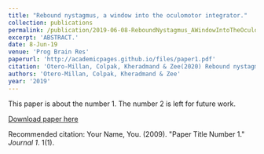 ```yaml
---
title: "Rebound nystagmus, a window into the oculomotor integrator."
collection: publications
permalink: /publication/2019-06-08-ReboundNystagmus_AWindowIntoTheOculomotorIntegrator_
excerpt: 'ABSTRACT.'
date: 8-Jun-19
venue: 'Prog Brain Res'
paperurl: 'http://academicpages.github.io/files/paper1.pdf'
citation: 'Otero-Millan, Colpak, Kheradmand & Zee(2020) Rebound nystagmus, a window into the oculomotor integrator.. Prog Brain Res. 2019;249:197-209. '
authors: 'Otero-Millan, Colpak, Kheradmand & Zee'
year: '2019'
---
```

This paper is about the number 1. The number 2 is left for future work.

[Download paper here](http://academicpages.github.io/files/paper1.pdf)

Recommended citation: Your Name, You. (2009). "Paper Title Number 1." <i>Journal 1</i>. 1(1).
